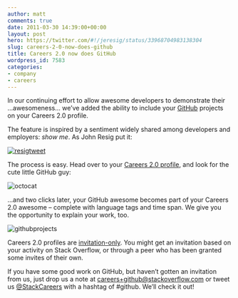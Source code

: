 ```yaml
---
author: matt
comments: true
date: 2011-03-30 14:39:00+00:00
layout: post
hero: https://twitter.com/#!/jeresig/status/33968704983138304
slug: careers-2-0-now-does-github
title: Careers 2.0 now does GitHub
wordpress_id: 7583
categories:
- company
- careers
---
```


In our continuing effort to allow awesome developers to demonstrate their …awesomeness… we’ve added the ability to include your [GitHub](https://github.com/) projects on your Careers 2.0 profile.

 

The feature is inspired by a sentiment widely shared among developers and employers: _show me_. As John Resig put it:

[![resigtweet](http://blog.stackoverflow.com/wp-content/uploads/resigtweet.png)](https://twitter.com/#!/jeresig/status/33968704983138304)

The process is easy. Head over to your [Careers 2.0 profile](http://careers.stackoverflow.com/cv), and look for the cute little GitHub guy:

![octocat](/blog/images/wordpress/octocat.png)

 

…and two clicks later, your GitHub awesome becomes part of your Careers 2.0 awesome – complete with language tags and time span. We give you the opportunity to explain your work, too.

 

![githubprojects](/blog/images/wordpress/githubprojects4.png)

 

Careers 2.0 profiles are [invitation-only](http://blog.stackoverflow.com/2011/02/careers-2-0-launches/). You might get an invitation based on your activity on Stack Overflow, or through a peer who has been granted some invites of their own.

 

If you have some good work on GitHub, but haven’t gotten an invitation from us, just drop us a note at [careers+github@stackoverflow.com](mailto:careers+github@stackoverflow.com) or tweet us [@StackCareers](https://twitter.com/#!/StackCareers) with a hashtag of #github. We’ll check it out!
